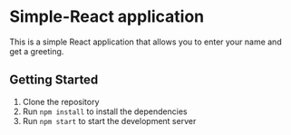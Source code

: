# Simple-React application

This is a simple React application that allows you to enter your name and get a greeting.

## Getting Started

1. Clone the repository
2. Run `npm install` to install the dependencies
3. Run `npm start` to start the development server